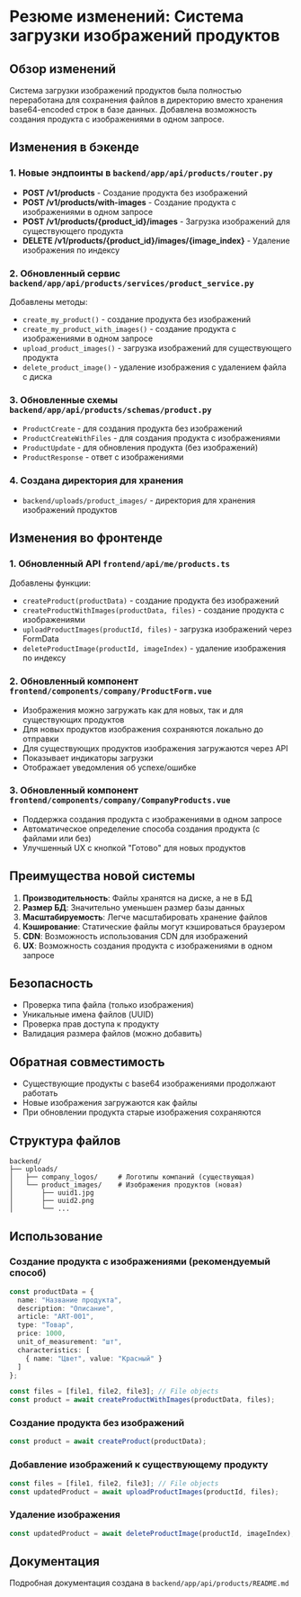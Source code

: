 # Резюме изменений: Система загрузки изображений продуктов

## Обзор изменений

Система загрузки изображений продуктов была полностью переработана для сохранения файлов в директорию вместо хранения base64-encoded строк в базе данных. Добавлена возможность создания продукта с изображениями в одном запросе.

## Изменения в бэкенде

### 1. Новые эндпоинты в `backend/app/api/products/router.py`

- **POST /v1/products** - Создание продукта без изображений
- **POST /v1/products/with-images** - Создание продукта с изображениями в одном запросе
- **POST /v1/products/{product_id}/images** - Загрузка изображений для существующего продукта
- **DELETE /v1/products/{product_id}/images/{image_index}** - Удаление изображения по индексу

### 2. Обновленный сервис `backend/app/api/products/services/product_service.py`

Добавлены методы:
- `create_my_product()` - создание продукта без изображений
- `create_my_product_with_images()` - создание продукта с изображениями в одном запросе
- `upload_product_images()` - загрузка изображений для существующего продукта
- `delete_product_image()` - удаление изображения с удалением файла с диска

### 3. Обновленные схемы `backend/app/api/products/schemas/product.py`

- `ProductCreate` - для создания продукта без изображений
- `ProductCreateWithFiles` - для создания продукта с изображениями
- `ProductUpdate` - для обновления продукта (без изображений)
- `ProductResponse` - ответ с изображениями

### 4. Создана директория для хранения

- `backend/uploads/product_images/` - директория для хранения изображений продуктов

## Изменения во фронтенде

### 1. Обновленный API `frontend/api/me/products.ts`

Добавлены функции:
- `createProduct(productData)` - создание продукта без изображений
- `createProductWithImages(productData, files)` - создание продукта с изображениями
- `uploadProductImages(productId, files)` - загрузка изображений через FormData
- `deleteProductImage(productId, imageIndex)` - удаление изображения по индексу

### 2. Обновленный компонент `frontend/components/company/ProductForm.vue`

- Изображения можно загружать как для новых, так и для существующих продуктов
- Для новых продуктов изображения сохраняются локально до отправки
- Для существующих продуктов изображения загружаются через API
- Показывает индикаторы загрузки
- Отображает уведомления об успехе/ошибке

### 3. Обновленный компонент `frontend/components/company/CompanyProducts.vue`

- Поддержка создания продукта с изображениями в одном запросе
- Автоматическое определение способа создания продукта (с файлами или без)
- Улучшенный UX с кнопкой "Готово" для новых продуктов

## Преимущества новой системы

1. **Производительность**: Файлы хранятся на диске, а не в БД
2. **Размер БД**: Значительно уменьшен размер базы данных
3. **Масштабируемость**: Легче масштабировать хранение файлов
4. **Кэширование**: Статические файлы могут кэшироваться браузером
5. **CDN**: Возможность использования CDN для изображений
6. **UX**: Возможность создания продукта с изображениями в одном запросе

## Безопасность

- Проверка типа файла (только изображения)
- Уникальные имена файлов (UUID)
- Проверка прав доступа к продукту
- Валидация размера файлов (можно добавить)

## Обратная совместимость

- Существующие продукты с base64 изображениями продолжают работать
- Новые изображения загружаются как файлы
- При обновлении продукта старые изображения сохраняются

## Структура файлов

```
backend/
├── uploads/
│   ├── company_logos/     # Логотипы компаний (существующая)
│   └── product_images/    # Изображения продуктов (новая)
│       ├── uuid1.jpg
│       ├── uuid2.png
│       └── ...
```

## Использование

### Создание продукта с изображениями (рекомендуемый способ)

```typescript
const productData = {
  name: "Название продукта",
  description: "Описание",
  article: "ART-001",
  type: "Товар",
  price: 1000,
  unit_of_measurement: "шт",
  characteristics: [
    { name: "Цвет", value: "Красный" }
  ]
};

const files = [file1, file2, file3]; // File objects
const product = await createProductWithImages(productData, files);
```

### Создание продукта без изображений

```typescript
const product = await createProduct(productData);
```

### Добавление изображений к существующему продукту

```typescript
const files = [file1, file2, file3]; // File objects
const updatedProduct = await uploadProductImages(productId, files);
```

### Удаление изображения

```typescript
const updatedProduct = await deleteProductImage(productId, imageIndex);
```

## Документация

Подробная документация создана в `backend/app/api/products/README.md` 